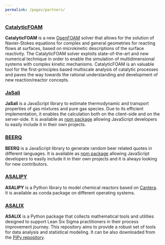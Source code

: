 ```yaml
---
permalink: /pages/partners/
---
```


<div class="container">
    <div class="row">
        <h3 class="text-center"><a href="http://www.catalyticfoam.polimi.it/">CatalyticFOAM</a><br></h3>
        <p class="text-left"><b>CatalyticFOAM</b> is a new <a href="https://openfoam.org/">OpenFOAM</a> solver that allows for the solution of Navier-Stokes equations for complex and general geometries for reacting flows at surfaces, based on microkinetic descriptions of the surface reactivity. The CatalyticFOAM solver exploits state-of-the-art and new numerical technique in order to enable the simulation of multidimensional systems with complex kinetic mechanisms. CatalyticFOAM is an valuable tool for the first-principles based multiscale analysis of catalytic processes and paves the way towards the rational understanding and development of new reaction/reactor concepts.
        </p>
    </div>
    <div class="row">
        <h3 class="text-center"><a href="https://github.com/srebughini/JASALI">JaSali</a><br></h3>
        <p class="text-left"><b>JaSali</b> is a JavaScript library to estimate thermodynamic and transport properties of gas mixtures and pure gas species. Due to its efficient implementation, it enables the calculation both on the client-side and on the server-side. It is available as <a href="https://www.npmjs.com/package/jasali">npm package</a> allowing JavaScript developers to easily include it in their own projects. 
        </p>
    </div>
    <div class="row">
        <h3 class="text-center"><a href="https://srebughini.github.io/BEERQ/">BEERQ</a><br></h3>
        <p class="text-left"><b>BEERQ</b> is a JavaScript library to generate random beer related quotes in different languages. It is available as <a href="https://www.npmjs.com/package/beerq">npm package</a> allowing JavaScript developers to easily include it in their own projects and it is always looking for new contributors.
        </p>
    </div>
    <div class="row">
        <h3 class="text-center"><a href="https://github.com/srebughini/ASALIPY">ASALIPY</a><br></h3>
        <p class="text-left"><b>ASALIPY</b> is a Python library to model chemical reactors based on <a href="https://cantera.org/">Cantera</a>. It is available as conda package on different operating systems.
        </p>
    </div>
    <div class="row">
        <h3 class="text-center"><a href="https://github.com/srebughini/ASALIX">ASALIX</a><br></h3>
        <p class="text-left"><b>ASALIX</b> is a Python package that collects mathematical tools and utilities designed to support Lean Six Sigma practitioners in their process improvement journey. This repository aims to provide a robust set of tools for data analysis and statistical modeling. It can be also downloaded from the <a href="https://pypi.org/project/asalix/">PiPy repository</a>.
        </p>
    </div>
</div>